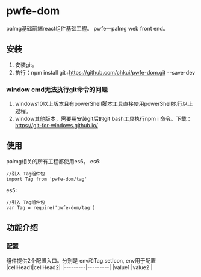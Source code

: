 # pwfe-dom

palmg基础前端react组件基础工程。
pwfe—palmg web front end。

## 安装

 1. 安装git。
 2. 执行：npm install git+https://github.com/chkui/pwfe-dom.git --save-dev

### window cmd无法执行git命令的问题

 1. windows10以上版本且有powerShell脚本工具直接使用powerShell执行以上过程。
 2. window其他版本，需要用安装git后的git bash工具执行npm i
    命令。下载：https://git-for-windows.github.io/

## 使用
palmg相关的所有工程都使用es6。
es6:
```
//引入 Tag组件包
import Tag from 'pwfe-dom/tag'
```
es5:
```
//引入 Tag组件包
var Tag = require('pwfe-dom/tag')
```

## 功能介绍
### 配置
组件提供2个配置入口。分别是
env和Tag.setIcon, env用于配置
|cellHead1|cellHead2|
|---------|---------|
|value1   |value2   |
